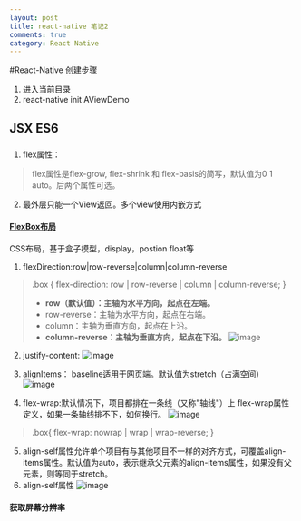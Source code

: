 ```yaml
---
layout: post
title: react-native 笔记2
comments: true
category: React Native
---
```


#React-Native 创建步骤
1. 进入当前目录
2. react-native init AViewDemo

## JSX ES6

### 
1. flex属性：
> flex属性是flex-grow, flex-shrink 和 flex-basis的简写，默认值为0 1 auto。后两个属性可选。
2. 最外层只能一个View返回。多个view使用内嵌方式


#### [FlexBox布局](http://www.ruanyifeng.com/blog/2015/07/flex-grammar.html)
CSS布局，基于盒子模型，display，postion float等

1. flexDirection:row|row-reverse|column|column-reverse
> .box {
  flex-direction: row | row-reverse | column | column-reverse;
}
>* **row（默认值）：主轴为水平方向，起点在左端。**
>* row-reverse：主轴为水平方向，起点在右端。
>* column：主轴为垂直方向，起点在上沿。
>* **column-reverse：主轴为垂直方向，起点在下沿。**
![image](http://www.ruanyifeng.com/blogimg/asset/2015/bg2015071005.png")

2. justify-content:
![image](http://www.ruanyifeng.com/blogimg/asset/2015/bg2015071010.png)

3. alignItems： baseline适用于网页端。默认值为stretch（占满空间）
![image](http://www.ruanyifeng.com/blogimg/asset/2015/bg2015071011.png)

4. flex-wrap:默认情况下，项目都排在一条线（又称"轴线"）上
flex-wrap属性定义，如果一条轴线排不下，如何换行。
![image](http://www.ruanyifeng.com/blogimg/asset/2015/bg2015071006.png)
> .box{
  flex-wrap: nowrap | wrap | wrap-reverse;
}

5. align-self属性允许单个项目有与其他项目不一样的对齐方式，可覆盖align-items属性。默认值为auto，表示继承父元素的align-items属性，如果没有父元素，则等同于stretch。
6. align-self属性
![image](http://www.ruanyifeng.com/blogimg/asset/2015/bg2015071016.png)


#### 获取屏幕分辨率
